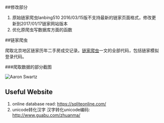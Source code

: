 ##修改部分

1. 原始链家爬虫lanbing510 2016/03/15版不支持最新的链家页面格式，修改更新到2017/01/17链家网站版本
2. 优化原爬虫写数据库方面的函数

##链家爬虫

爬取北京地区链家历年二手房成交记录。[链家爬虫](http://lanbing510.info/2016/03/15/Lianjia-Spider.html)一文的全部代码，包括链家模拟登录代码。

###爬取数据的部分截图

![Aaron Swartz](https://github.com/lanbing510/LianJiaSpider/raw/master/screenshots/lianjia.jpg)

## Useful Website

1. online database read: https://sqliteonline.com/
2. unicode转化汉字 汉字转化unicode编码: http://www.guabu.com/zhuanma/
